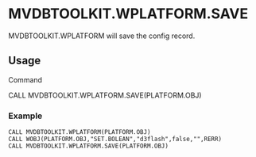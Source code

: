 # MVDBTOOLKIT.WPLATFORM.SAVE

<PageHeader />

MVDBTOOLKIT.WPLATFORM will save the config record.  

## Usage

Command

CALL MVDBTOOLKIT.WPLATFORM.SAVE(PLATFORM.OBJ)

### Example

```BASIC
CALL MVDBTOOLKIT.WPLATFORM(PLATFORM.OBJ)
CALL WOBJ(PLATFORM.OBJ,"SET.BOLEAN","d3flash",false,"",RERR)
CALL MVDBTOOLKIT.WPLATFORM.SAVE(PLATFORM.OBJ)
```

</PageFooter>
